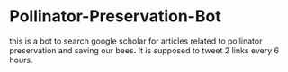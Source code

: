 # Pollinator-Preservation-Bot

this is a bot to search google scholar for articles related to pollinator preservation and saving our bees. It is supposed to tweet 2 links every 6 hours.
